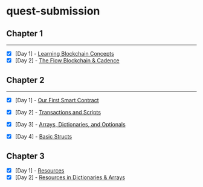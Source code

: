 # quest-submission

## Chapter 1

---

- [x] [Day 1] - [Learning Blockchain Concepts](https://github.com/karangorania/quest-submission/blob/main/chapter%201/day1.md)<br>
- [x] [Day 2] - [The Flow Blockchain & Cadence](https://github.com/karangorania/quest-submission/blob/main/chapter%201/day2.md)

## Chapter 2

---

- [x] [Day 1] - [Our First Smart Contract](https://github.com/karangorania/quest-submission/blob/main/chapter%202/day1.md)

- [x] [Day 2] - [Transactions and Scripts](https://github.com/karangorania/quest-submission/blob/main/chapter%202/day2.md)
- [x] [Day 3] - [Arrays, Dictionaries, and Optionals](https://github.com/karangorania/quest-submission/blob/main/chapter%202/day3.md)
- [x] [Day 4] - [Basic Structs](https://github.com/karangorania/quest-submission/blob/main/chapter%202/day4.md)

## Chapter 3

- [x] [Day 1] - [Resources](https://github.com/karangorania/quest-submission/blob/main/chapter%203/day1.md)
- [x] [Day 2] - [Resources in Dictionaries & Arrays](https://github.com/karangorania/quest-submission/blob/main/chapter%203/day2.md)
